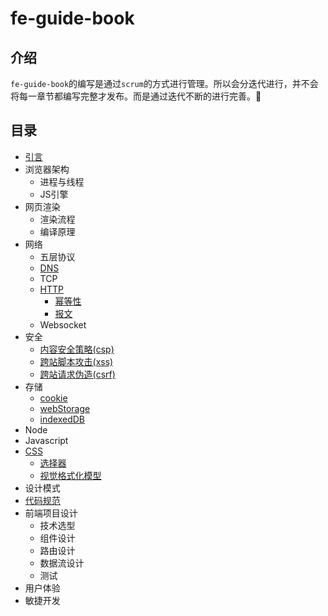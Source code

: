 # fe-guide-book
## 介绍
`fe-guide-book`的编写是通过`scrum`的方式进行管理。所以会分迭代进行，并不会将每一章节都编写完整才发布。而是通过迭代不断的进行完善。🤪

## 目录
  - [引言](./chapters/introduction.md)
  - 浏览器架构
    - 进程与线程
    - JS引擎
  - 网页渲染
    - 渲染流程
    - 编译原理
  - 网络
    - 五层协议
    - [DNS](./chapters/DNS/overview.md)
    - TCP
    - [HTTP](./chapters/http/overview.md)
      - [幂等性](./chapters/http/idempotence.md)
      - [报文](./chapters/http/message.md)
    - Websocket
  - 安全
    - [内容安全策略(csp)](./chapters/security/csp.md)
    - [跨站脚本攻击(xss)](./chapters/security/xss.md)
    - [跨站请求伪造(csrf)](./chapters/security/csrf.md)
  - 存储
    - [cookie](./chapters/storage/cookie.md)
    - [webStorage](./chapters/storage/storage.md)
    - [indexedDB](./chapters/storage/indexedDB.md)
  - Node
  - Javascript
  - [CSS](./chapters/css/overview.md)
    - [选择器](./chapters/css/selector.md)
    - [视觉格式化模型](./chapters/css/visual-formatting-model.md)
  - 设计模式
  - [代码规范](./chapters/code-guide/overview.md)
  - 前端项目设计
    - 技术选型
    - 组件设计
    - 路由设计
    - 数据流设计
    - 测试
  - 用户体验
  - 敏捷开发
